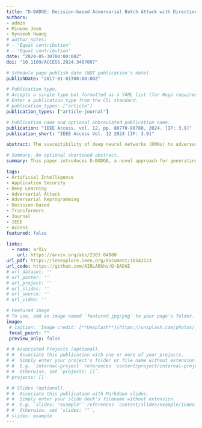 ```yaml
---
title: "D-BADGE: Decision-based Adversarial Batch Attack with Directional Gradient Estimation"
authors:
- admin
- Minwoo Jeon
- Hyoseok Hwang
# author_notes:
# - "Equal contribution"
# - "Equal contribution"
date: "2024-05-30T00:00:00Z"
doi: "10.1109/ACCESS.2024.3407097" 

# Schedule page publish date (NOT publication's date).
publishDate: "2017-01-01T00:00:00Z"

# Publication type.
# Accepts a single type but formatted as a YAML list (for Hugo requirements).
# Enter a publication type from the CSL standard.
# publication_types: ["article"]
publication_types: ["article-journal"]

# Publication name and optional abbreviated publication name.
publication: "IEEE Access, vol. 12, pp. 80770-80780, 2024. [IF: 3.9]"
publication_short: "IEEE Access Vol. 12 2024 [IF: 3.9]"

abstract: The susceptibility of deep neural networks (DNNs) to adversarial examples has prompted an increase in the deployment of adversarial attacks. Image-agnostic universal adversarial perturbations (UAPs) are much more threatening, but many limitations exist to implementing UAPs in real-world scenarios where only binary decisions are returned. In this research, we propose D-BADGE, a novel method to craft universal adversarial perturbations for executing decision-based-attack. To primarily optimize perturbation by focusing on decisions, we consider the direction of these updates as the primary factor and the magnitude of updates as the secondary factor. First, we employ Hamming loss that measures the distance from distributions of ground truth and accumulating decisions in batches to determine the magnitude of the gradient. This magnitude is applied in the direction of the revised simultaneous perturbation stochastic approximation (SPSA) to update the perturbation. This simple yet efficient decision-based method functions similarly to a score-based attack, enabling the generation of UAPs in real-world scenarios, and can be easily extended to targeted attacks. Experimental validation across multiple victim models demonstrates that the D-BADGE outperforms existing attack methods, even image-specific and score-based attacks. In particular, our proposed method shows a superior attack success rate with less training time. The research also shows that D-BADGE can successfully deceive unseen victim models and accurately target specific classes.

# Summary. An optional shortened abstract.
summary: This paper introduces D-BADGE, a novel approach for generating decision-based universal adversarial perturbations using random gradient-free optimization and batch attack techniques. By combining multiple adversarial examples into a single universal perturbation and reformulating the accuracy metric into a continuous Hamming distance form, D-BADGE achieves superior attack time efficiency compared to existing methods, successfully deceiving unseen victims and accurately targeting specific classes.

tags:
- Artificial Intelligence
- Application Security
- Deep Learning
- Adversarial Attack
- Adversarial Reprogramming
- Decision-based
- Transformers
- Journal
- IEEE
- Access
featured: false

links:
  - name: arXiv
    url: https://arxiv.org/abs/2303.04980
url_pdf: https://ieeexplore.ieee.org/document/10542123
url_code: https://github.com/AIRLABkhu/D-BADGE
# url_dataset: ''
# url_poster: ''
# url_project: ''
# url_slides: ''
# url_source: ''
# url_video: ''

# Featured image
# To use, add an image named `featured.jpg/png` to your page's folder. 
image:
 # caption: 'Image credit: [**Unsplash**](https://unsplash.com/photos/jdD8gXaTZsc)'
 focal_point: ""
 preview_only: false

# # Associated Projects (optional).
# #  Associate this publication with one or more of your projects.
# #  Simply enter your project's folder or file name without extension.
# #  E.g. `internal-project` references `content/project/internal-project/index.md`.
# #  Otherwise, set `projects: []`.
# projects: []

# # Slides (optional).
# #  Associate this publication with Markdown slides.
# #  Simply enter your slide deck's filename without extension.
# #  E.g. `slides: "example"` references `content/slides/example/index.md`.
# #  Otherwise, set `slides: ""`.
# slides: example
---
```

<!-- 
{{% callout note %}}
Click the *Cite* button above to demo the feature to enable visitors to import publication metadata into their reference management software.
{{% /callout %}}

{{% callout note %}}
Create your slides in Markdown - click the *Slides* button to check out the example.
{{% /callout %}}

Add the publication's **full text** or **supplementary notes** here. You can use rich formatting such as including [code, math, and images](https://docs.hugoblox.com/content/writing-markdown-latex/). -->
